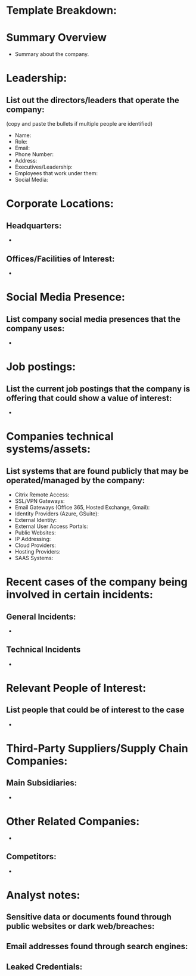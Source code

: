 # Template Breakdown: 

# Summary Overview
- Summary about the company. 

# Leadership: 

## List out the directors/leaders that operate the company:

(copy and paste the bullets if multiple people are identified)
- Name: 
- Role: 
- Email:
- Phone Number: 
- Address: 
- Executives/Leadership:
- Employees that work under them: 
- Social Media: 

# Corporate Locations:

## Headquarters:
-

## Offices/Facilities of Interest: 
-

# Social Media Presence:

## List company social media presences that the company uses:
-

# Job postings: 

## List the current job postings that the company is offering that could show a value of interest:
-

# Companies technical systems/assets:

## List systems that are found publicly that may be operated/managed by the company:

- Citrix Remote Access:
- SSL/VPN Gateways:
- Email Gateways (Office 365, Hosted Exchange, Gmail):
- Identity Providers (Azure, GSuite):
- External Identity:
- External User Access Portals:
- Public Websites:
- IP Addressing:
- Cloud Providers:
- Hosting Providers:
- SAAS Systems:

# Recent cases of the company being involved in certain incidents:

## General Incidents: 
-

## Technical Incidents 
-

# Relevant People of Interest: 

## List people that could be of interest to the case
-

# Third-Party Suppliers/Supply Chain Companies: 

## Main Subsidiaries:
-

# Other Related Companies:
- 

## Competitors: 
-

# Analyst notes: 

## Sensitive data or documents found through public websites or dark web/breaches:

## Email addresses found through search engines:


## Leaked Credentials:
